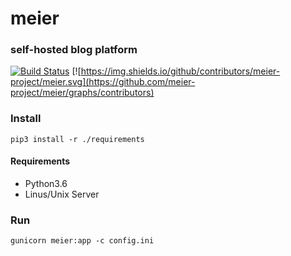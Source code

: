 # meier
### self-hosted blog platform

[![Build Status](https://travis-ci.org/meier-project/meier.svg?branch=master)](https://travis-ci.org/meier-project/meier)
[![https://img.shields.io/github/contributors/meier-project/meier.svg](https://github.com/meier-project/meier/graphs/contributors)

### Install

```shell
pip3 install -r ./requirements
```

#### Requirements

- Python3.6
- Linus/Unix Server

### Run

```shell
gunicorn meier:app -c config.ini
```